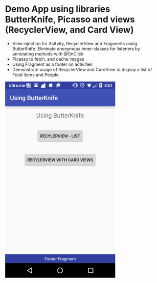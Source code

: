 # Demo App using libraries ButterKnife, Picasso and views (RecyclerView, and Card View) 
>
- View injection for Acitvity, RecyclerView and Fragments using ButterKnife. Eliminate anonymous inner-classes for listeners by annotating methods with @OnClick
- Picasso to fetch, and cache images 
- Using Fragment as a footer on activities
- Demonstrate usage of RecyclerView and CardView to display a list of Food items and People.


![Alt text](/screenshots/output_0VGN2m.gif?raw=true "Home Screen")

